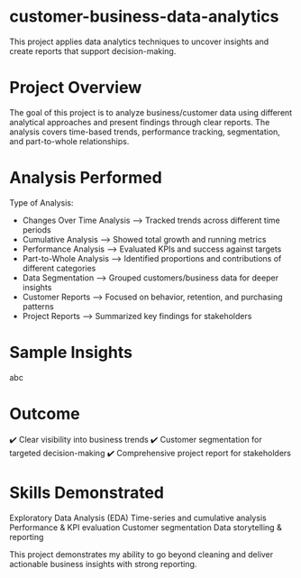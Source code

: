 # customer-business-data-analytics
This project applies data analytics techniques to uncover insights and create reports that support decision-making.

# Project Overview
The goal of this project is to analyze business/customer data using different analytical approaches and present findings through clear reports. The analysis covers time-based trends, performance tracking, segmentation, and part-to-whole relationships.

# Analysis Performed
Type of Analysis:
- Changes Over Time Analysis --> Tracked trends across different time periods
- Cumulative Analysis	--> Showed total growth and running metrics
- Performance Analysis --> Evaluated KPIs and success against targets
- Part-to-Whole Analysis --> Identified proportions and contributions of different categories
- Data Segmentation -->	Grouped customers/business data for deeper insights
- Customer Reports --> Focused on behavior, retention, and purchasing patterns
- Project Reports -->	Summarized key findings for stakeholders
  
# Sample Insights

abc


# Outcome

✔️ Clear visibility into business trends
✔️ Customer segmentation for targeted decision-making
✔️ Comprehensive project report for stakeholders

# Skills Demonstrated

Exploratory Data Analysis (EDA)
Time-series and cumulative analysis
Performance & KPI evaluation
Customer segmentation
Data storytelling & reporting

This project demonstrates my ability to go beyond cleaning and deliver actionable business insights with strong reporting.
